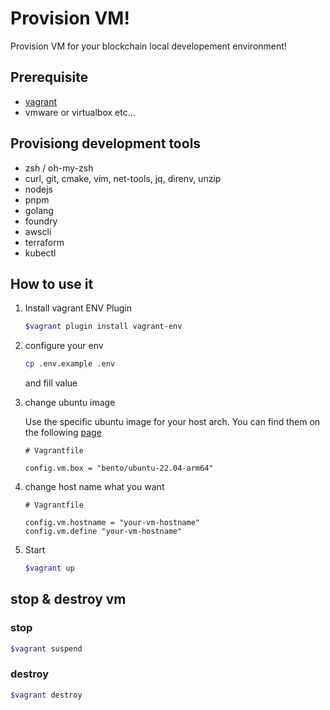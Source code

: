 # Provision VM!

Provision VM for your blockchain local developement environment!

## Prerequisite

- [vagrant](https://developer.hashicorp.com/vagrant/downloads)
- vmware or virtualbox etc...

## Provisiong development tools

- zsh / oh-my-zsh
- curl, git, cmake, vim, net-tools, jq, direnv, unzip
- nodejs
- pnpm
- golang
- foundry
- awscli
- terraform
- kubectl

## How to use it

1. Install vagrant ENV Plugin

   ```bash
   $vagrant plugin install vagrant-env
   ```

2. configure your env

   ```bash
   cp .env.example .env
   ```

   and fill value

3. change ubuntu image

   Use the specific ubuntu image for your host arch. You can find them on the following [page](https://app.vagrantup.com/boxes/search)

   ```shell
   # Vagrantfile

   config.vm.box = "bento/ubuntu-22.04-arm64"
   ```

4. change host name what you want

   ```shell
   # Vagrantfile

   config.vm.hostname = "your-vm-hostname"
   config.vm.define "your-vm-hostname"
   ```

5. Start
   ```bash
   $vagrant up
   ```

## stop & destroy vm

### stop

```bash
$vagrant suspend
```

### destroy

```bash
$vagrant destroy
```
